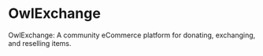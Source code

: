 # OwlExchange
OwlExchange: A community eCommerce platform for donating, exchanging, and reselling items.
